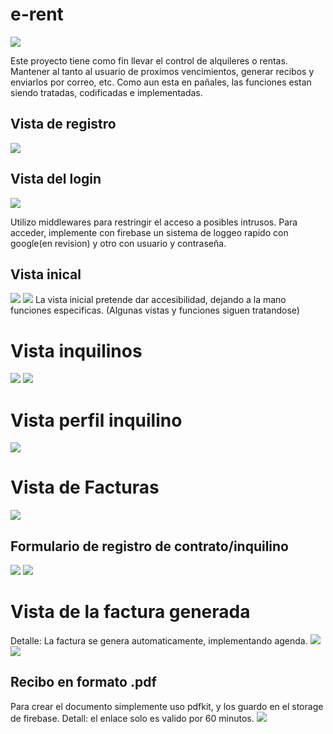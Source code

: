 # e-rent
 <img src="./public/images/icons/eRent144x144.png" />

Este proyecto tiene como fin llevar el control de alquileres o rentas. Mantener al tanto al usuario de proximos vencimientos, generar recibos y enviarlos por correo, etc.
Como aun esta en pañales, las funciones estan siendo tratadas, codificadas e implementadas.

## Vista de registro
 <img src="./docs/images/registerView.png"/>

## Vista del login
 <img src="./docs/images/loginview.png"/>

Utilizo middlewares para restringir el acceso a posibles intrusos. Para acceder, implemente con firebase un sistema de loggeo rapido con google(en revision) y otro con usuario y contraseña.

## Vista inical
 <img src="./docs/images/homeview.JPG"/>
 <img src="./docs/images/homeview-mobile.JPG"/>
La vista inicial pretende dar accesibilidad, dejando a la mano funciones especificas. 
(Algunas vistas y funciones siguen tratandose)

# Vista inquilinos
 <img src="./docs/images/inquilinosview.JPG"/>
 <img src="./docs/images/inquilinosview-mobile.JPG"/>

# Vista perfil inquilino
 <img src="./docs/images/inquilinoView.JPG"/>

# Vista de Facturas
 <img src="./docs/images/invoicesView.JPG"/>


## Formulario de registro de contrato/inquilino
 <img src="./docs/images/newcontract.JPG"/>
 <img src="./docs/images/newcontract-mobile.JPG"/>


# Vista de la factura generada
Detalle: La factura se genera automaticamente, implementando agenda. 
 <img src="./docs/images/invoicedetailview.JPG"/>
 <img src="./docs/images/invoicedetailview-mobile.JPG"/>

## Recibo en formato .pdf
Para crear el documento simplemente uso pdfkit, y los guardo en el storage de firebase. 
Detall: el enlace solo es valido por 60 minutos.
 <img src="./docs/images/paymentfile.JPG"/>
